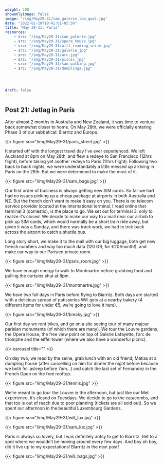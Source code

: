 ```yaml
---
weight: 200
showonlyimage: false
image: "/img/May29-31/sam_galerie_low_qual.jpg"
date: "2022-01-20T19:41:01+05:30"
title: "May 29-31: Paris"
resources:
    - src: "/img/May29-31/sam_galerie.jpg"
    - src: "/img/May29-31/opera_house.jpg"
    - src: "/img/May29-31/will_reading_seine.jpg"
    - src: "/img/May29-31/galerie.jpg"
    - src: "/img/May29-31/arc.jpg"
    - src: "/img/May29-31/picnic.jpg"
    - src: "/img/May29-31/sam_walking.jpg"
    - src: "/img/May29-31/dumplings.jpg"

    


draft: false
---
```


## Post 21: Jetlag in Paris


After almost 2 months in Australia and New Zealand, it was time to venture back somewhat closer to home. On May 28th, we were officially entering Phase 3 of our sabbatical: Biarritz and Europe. 

{{< figure src="/img/May29-31/paris_street.jpg" >}} 
&nbsp;

It started off with the longest travel day I’ve ever experienced. We left Auckland at 8pm on May 28th, and flew a redeye to San Francisco (12hrs flight), before taking yet another redeye to Paris (11hrs flight). Following two back to back nights, we were understandably a little messed up arriving in Paris on the 29th. But we were determined to make the most of it. 

{{< figure src="/img/May29-31/sam_bags.jpg" >}} 
&nbsp;

Our first order of business is always getting new SIM cards. So far we had had no issues picking up a cheap package at airports in both Australia and NZ. But the french don’t want to make it easy on you. There is no telecom service provider located at the international terminal, I read online that terminal 3 (domestic), is the place to go. We set out for terminal 3, only to realize it’s closed. We decide to make our way to a mall near our airbnb to pick up SIM cards, which would normally be a short train ride away, but given it was a Sunday, and there was track work, we had to trek back across the airport to catch a shuttle bus. 

Long story short, we make it to the mall with our big luggage, both get new french numbers and way too much data (120 GB, for €20/month!), and make our way to our Parisien private room. 

{{< figure src="/img/May29-31/paris_room.jpg" >}} 
&nbsp;

We have enough energy to walk to Montmartre before grabbing food and pulling the curtains shut at 8pm. 

{{< figure src="/img/May29-31/montmartre.jpg" >}} 
&nbsp;

We have two full days in Paris before flying to Biarritz. Both days are started with a delicious spread of patisseries Will gets at a nearby bakery (4 different items for under €5, we’re going to love it here).

{{< figure src="/img/May29-31/breaky.jpg" >}} 
&nbsp;

Our first day we rent bikes, and go on a site seeing tour of many majour parisian monuments (of which there are many). We tour the Louvre gardens, the Opera House, the free view point on top of Galerie Lafayette, l’arc de triomphe and the eiffel tower (where we also have a wonderful picnic). 

{{< carousel title="" >}}
&nbsp;


On day two, we read by the seine, grab lunch with an old friend, Matias at a dumpling house (after cancelling on him for dinner the night before because we both fell asleep before 7pm...) and catch the last set of Fernandez in the French Open on the free rooftop. 

{{< figure src="/img/May29-31/tennis.jpg" >}} 
&nbsp;

We’re meant to go tour the Louvre in the afternoon, but just like our Met experience, it’s closed on Tuesdays. We decide to go to the catacombs, and that too is out of reach due to poor planning (tickets are all sold out). So we spent our afternoon in the beautiful Luxembourg Gardens.   

{{< figure src="/img/May29-31/will_lux.jpg" >}} 
&nbsp;

{{< figure src="/img/May29-31/sam_lux.jpg" >}} 
&nbsp;

Paris is always so lovely, but I was definitely antsy to get to Biarritz. Get to a spot where we wouldn’t be moving around every few days. And boy oh boy, did it live up to my expectations! Biarritz in the next post!

{{< figure src="/img/May29-31/will_bags.jpg" >}} 
&nbsp;


